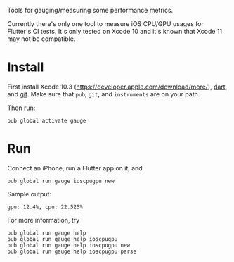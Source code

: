 Tools for gauging/measuring some performance metrics.

Currently there's only one tool to measure iOS CPU/GPU usages for Flutter's CI
tests. It's only tested on Xcode 10 and it's known that Xcode 11 may not be
compatible.

# Install

First install Xcode 10.3 (https://developer.apple.com/download/more/),
[dart](https://dart.dev/get-dart), and
[git](https://git-scm.com/book/en/v2/Getting-Started-Installing-Git).
Make sure that `pub`, `git`, and `instruments` are on your path.

Then run:
```shell
pub global activate gauge
```

# Run
Connect an iPhone, run a Flutter app on it, and
```shell
pub global run gauge ioscpugpu new
```

Sample output:
```
gpu: 12.4%, cpu: 22.525%
```

For more information, try
```shell
pub global run gauge help
pub global run gauge help ioscpugpu
pub global run gauge help ioscpugpu new
pub global run gauge help ioscpugpu parse
```

